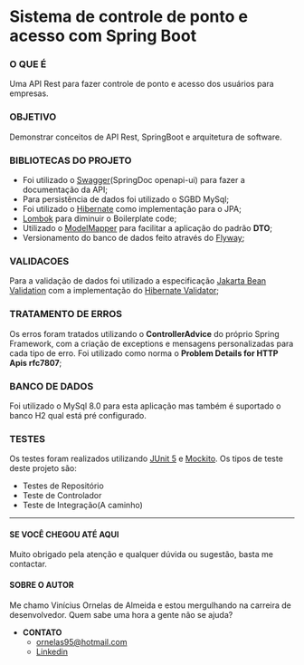 # Sistema de controle de ponto e acesso com Spring Boot

### O QUE É

Uma API Rest para fazer controle de ponto e acesso dos usuários para empresas. 

### OBJETIVO

Demonstrar conceitos de API Rest, SpringBoot e arquitetura de software.

### BIBLIOTECAS DO PROJETO

- Foi utilizado o [Swagger](https://swagger.io)(SpringDoc openapi-ui) para fazer a documentação da API;
- Para persistência de dados foi utilizado o SGBD MySql;
- Foi utilizado o [Hibernate](https://hibernate.org) como implementação para o JPA;
- [Lombok](https://projectlombok.org) para diminuir o Boilerplate code;
- Utilizado o [ModelMapper](http://modelmapper.org) para facilitar a aplicação do padrão **DTO**;
- Versionamento do banco de dados feito através do [Flyway](https://flywaydb.org);

### VALIDACOES

Para a validação de dados foi utilizado a especificação [Jakarta Bean Validation](https://beanvalidation.org/2.0/) com a implementação do [Hibernate Validator](http://hibernate.org/validator/);

### TRATAMENTO DE ERROS

Os erros foram tratados utilizando o **ControllerAdvice** do próprio Spring Framework, com a criação de exceptions e mensagens personalizadas para cada tipo de erro. Foi utilizado como norma o **Problem Details for HTTP Apis rfc7807**;

### BANCO DE DADOS

Foi utilizado o MySql 8.0 para esta aplicação mas também é suportado o banco H2 qual está pré configurado.

### TESTES

Os testes foram realizados utilizando [JUnit 5](https://junit.org/junit5/) e [Mockito](https://site.mockito.org). Os tipos de teste deste projeto são:

- Testes de Repositório
- Teste de Controlador
- Teste de Integração(A caminho)

------

#### SE VOCÊ CHEGOU ATÉ AQUI

Muito obrigado pela atenção e qualquer dúvida ou sugestão, basta me contactar.

#### SOBRE O AUTOR

Me chamo Vinícius Ornelas de Almeida e estou mergulhando na carreira de desenvolvedor. Quem sabe uma hora a gente não se ajuda?

- **CONTATO**
  - [ornelas95@hotmail.com](mailto:ornelas95@hotmail.com) 
  - [Linkedin](https://www.linkedin.com/in/vinicius-ornelas-587075128/)